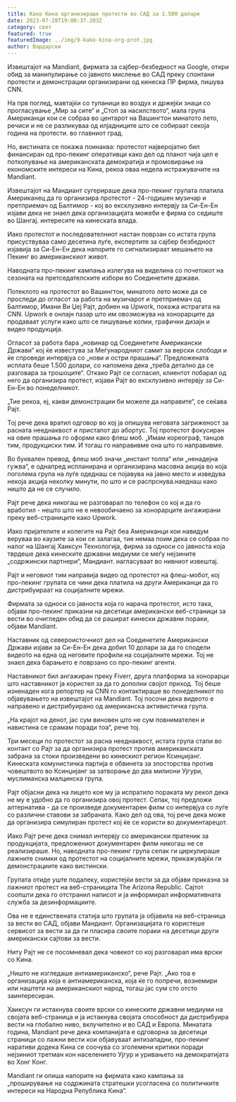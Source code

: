 ```yaml
---
title: Како Кина организираше протести во САД за 1.500 долари
date: 2023-07-28T19:00:37.203Z
category: свет
featured: true
featuredImage: ../img/9-kako-kina-org-prot.jpg
author: Вардарски
---
```

Извештајот на Mandiant, фирмата за сајбер-безбедност на Google, откри обид за манипулирање со јавното мислење во САД преку спонтани протести и демонстрации организирани од кинеска ПР фирма, пишува CNN.

На прв поглед, мавтајќи со тупаници во воздух и држејќи знаци со прогласување „Мир за сите“ и „Стоп за насилството“, мала група Американци кои се собраа во центарот на Вашингтон минатото лето, речиси и не се разликуваа од илјадниците што се собираат секоја година на протести. во главниот град.

Но, вистината се покажа поинаква: протестот најверојатно бил финансиран од про-пекинг оперативци како дел од планот чија цел е поткопување на американската демократија и промовирање на економските интереси на Кина, рекоа оваа недела истражувачите на Mandiant.

Извештајот на Мандиант сугерираше дека про-пекинг групата платила Американец да го организира протестот - 24-годишен музичар и претприемач од Балтимор - кој во ексклузивно интервју за Си-Ен-Ен изјави дека не знаел дека организацијата можеби е фирма со седиште во Шангај. интересите на кинеската влада.

Иако протестот и последователниот настан поврзан со истата група присуствуваа само десетина луѓе, експертите за сајбер безбедност изјавија за Си-Ен-Ен дека напорите го сигнализираат мешањето на Пекинг во американскиот живот.

Наводната про-пекинг кампања излегува на виделина со почетокот на сезоната на претседателските избори во Соединетите држави.

Потеклото на протестот во Вашингтон, минатото лето може да се проследи до огласот за работа на музичарот и претприемач од Балтимор, Имани Ви Џеј Рајт, добиен на Upwork, покажа истрагата на CNN. Upwork е онлајн пазар што им овозможува на хонорарците да продаваат услуги како што се пишување копии, графички дизајн и видео продукција.

Огласот за работа бара „новинар од Соединетите Американски Држави“ кој ќе известува за Меѓународниот самит за верски слободи и ќе спроведе интервјуа со „нови и остри прашања“. Предложената исплата беше 1.500 долари, со напомена дека „треба детално да се разговара за трошоците“. Откако Рајт се согласил, клиентот побарал од него да организира протест, изјави Рајт во ексклузивно интервју за Си-Ен-Ен во понеделникот.

„Тие рекоа, еј, какви демонстрации би можеле да направите“, се сеќава Рајт.

Тој рече дека вратил одговор во кој ја опишува неговата загриженост за расната нееднаквост и пристапот до абортус. Тој протестот фокусиран на овие прашања го оформи како флеш моб. „Имам кореограф, танцов тим, продукциски тим. И тогаш го направивме она што го направивме.

Во буквален превод, флеш моб значи „инстант толпа“ или „ненадејна гужва“, е однапред испланирана и организирана масовна акција во која поголема група на луѓе одеднаш се појавува на јавно место и изведува некоја акција неколку минути, по што и се распрснува.наеднаш како ништо да не се случило.

Рајт рече дека никогаш не разговарал по телефон со кој и да го вработил - нешто што не е невообичаено за хонорарците ангажирани преку веб-страниците како Upwork.

Иако пријателите и колегите на Рајт беа Американци кои навидум веруваа во каузите за кои се залагаа, тие немаа поим дека се собраа по налог на Шангај Хаиксун Технологија, фирма за односи со јавноста која тврдеше дека кинеските државни медиуми се меѓу нејзините „содржински партнери“, Мандиант. нагласуваат во нивниот извештај.

Рајт и неговиот тим направија видео од протестот на флеш-мобот, кој про-пекинг групата се чини дека платила на други Американци да го дистрибуираат на социјалните мрежи.

Фирмата за односи со јавноста која го нарача протестот, исто така, објави про-пекинг приказни на десетици американски веб-страници за вести во очигледен обид да се рашират кинески државни пораки, објави Mandiant.

Наставник од североисточниот дел на Соединетите Американски Држави изјави за Си-Ен-Ен дека добил 10 долари за да го сподели видеото на една од неговите профили на социјалните мрежи. Тој не знаел дека барањето е поврзано со про-пекинг агенти.

Наставникот бил ангажиран преку Fiverr, друга платформа за хонорарци што наставникот ја користел за да го дополни својот приход. Тој беше изненаден кога репортер на CNN го контактираше во понеделникот по објавувањето на извештајот на Mandiant. Тој посочи дека видеото е направено и дистрибуирано од американска активистичка група.

„На крајот на денот, јас сум виновен што не сум повнимателен и навистина се срамам поради тоа“, рече тој.

Три месеци по протестот за расна нееднаквост, истата група стапи во контакт со Рајт за да организира протест против американската забрана за стоки произведени во кинескиот регион Ксинџијанг. Кинеската комунистичка партија е обвинета за злосторства против човештвото во Ксинџијанг за затворање до два милиони Ујгури, муслиманска малцинска група.

Рајт објасни дека на лицето кое му ја испратило пораката му рекол дека не му е удобно да го организира овој протест. Сепак, тој предложи алтернатива - да се произведе документарен филм со интервјуа со луѓе со различни ставови за забраната. Како дел од ова, тој рече дека може да организира симулиран протест кој ќе се користи во документарецот.

Иако Рајт рече дека снимал интервју со американски пратеник за продукцијата, предложениот документарен филм никогаш не се реализираше. Но, наводната про-пекинг група сепак ги циркулираше лажните снимки од протестот на социјалните мрежи, прикажувајќи ги демонстрациите како вистински.

Групата отиде уште подалеку, користејќи вести за да објави приказна за лажниот протест на веб-страницата The Arizona Republic. Сајтот соопшти дека го отстранил написот и ја информирал информативната служба за дезинформациите.

Ова не е единствената статија што групата ја објавила на веб-страница за вести во САД, објави Мандиант. Организацијата го користеше сервисот за вести за да ги пласира своите пораки на десетици други американски сајтови за вести.

Ниту Рајт не се посомневал дека човекот со кој разговарал има врски со Кина.

„Ништо не изгледаше антиамериканско“, рече Рајт. „Ако тоа е организација која е антиамериканска, која ќе го попречи, вознемири или наштети на американскиот народ, тогаш јас сум сто отсто заинтересиран.

Хаиксун ги истакнува своите врски со кинеските државни медиуми на својата веб-страница и ја истакнува својата способност да дистрибуира вести на глобално ниво, вклучително и во САД и Европа. Минатата година, Mandiant рече дека компанијата е одговорна за десетици страници со лажни вести кои објавуваат антизападни, про-пекинг наративи додека Кина се соочува со зголемени критики поради нејзиниот третман кон населението Ујгур и уривањето на демократијата во Хонг Конг.

Mandiant ги опиша напорите на фирмата како кампања за „проширување на содржината стратешки усогласена со политичките интереси на Народна Република Кина“.